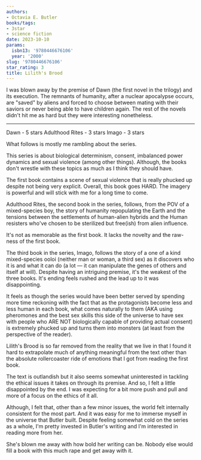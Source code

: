 ```yaml
---
authors:
- Octavia E. Butler
books/tags:
- 3star
- science fiction
date: 2023-10-10
params:
  isbn13: '9780446676106'
  year: '2000'
slug: '9780446676106'
star_rating: 3
title: Lilith's Brood
---
```


I was blown away by the premise of Dawn (the first novel in the trilogy) and its execution. The remnants of humanity, after a nuclear apocalypse occurs, are "saved" by aliens and forced to choose between mating with their saviors or never being able to have children again. The rest of the novels didn't hit me as hard but they were interesting nonetheless.

<!--more-->

---

Dawn - 5 stars Adulthood Rites - 3 stars Imago - 3 stars

What follows is mostly me rambling about the series.

This series is about biological determinism, consent, imbalanced power dynamics and sexual violence (among other things). Although, the books don't wrestle with these topics as much as I think they should have.

The first book contains a scene of sexual violence that is really phucked up despite not being very explicit. Overall, this book goes HARD. The imagery is powerful and will stick with me for a long time to come.

Adulthood Rites, the second book in the series, follows, from the POV of a mixed-species boy, the story of humanity repopulating the Earth and the tensions between the settlements of human-alien hybrids and the Human resisters who've chosen to be sterilized but free(ish) from alien influence.

It's not as memorable as the first book. It lacks the novelty and the raw-ness of the first book.

The third book in the series, Imago, follows the story of a one of a kind mixed-species ooloi (neither man or woman, a third sex) as it discovers who it is and what it can do (a lot — it can manipulate the genes of others and itself at will). Despite having an intriguing premise, it's the weakest of the three books. It's ending feels rushed and the lead up to it was disappointing.

It feels as though the series would have been better served by spending more time reckoning with the fact that as the protagonists become less and less human in each book, what comes naturally to them (AKA using pheromones and the best sex skills this side of the universe to have sex with people who ARE NOT biologically capable of providing actual consent) is extremely phucked up and turns them into monsters (at least from the perspective of the reader).

Lilith's Brood is so far removed from the reality that we live in that I found it hard to extrapolate much of anything meaningful from the text other than the absolute rollercoaster ride of emotions that I got from reading the first book.

The text is outlandish but it also seems somewhat uninterested in tackling the ethical issues it takes on through its premise. And so, I felt a little disappointed by the end. I was expecting for a bit more push and pull and more of a focus on the ethics of it all.

Although, I felt that, other than a few minor issues, the world felt internally consistent for the most part. And it was easy for me to immerse myself in the universe that Butler built. Despite feeling somewhat cold on the series as a whole, I'm pretty invested in Butler's writing and I'm interested in reading more from her.

She's blown me away with how bold her writing can be. Nobody else would fill a book with this much rape and get away with it.